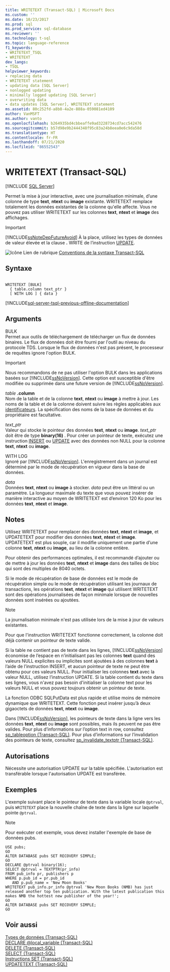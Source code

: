 ```yaml
---
title: WRITETEXT (Transact-SQL) | Microsoft Docs
ms.custom: ''
ms.date: 10/23/2017
ms.prod: sql
ms.prod_service: sql-database
ms.reviewer: ''
ms.technology: t-sql
ms.topic: language-reference
f1_keywords:
- WRITETEXT_TSQL
- WRITETEXT
dev_langs:
- TSQL
helpviewer_keywords:
- replacing data
- WRITETEXT statement
- updating data [SQL Server]
- nonlogged updating
- minimally logged updating [SQL Server]
- overwriting data
- data updates [SQL Server], WRITETEXT statement
ms.assetid: 80c252fd-a8b8-4a2e-888a-059081ed4109
author: VanMSFT
ms.author: vanto
ms.openlocfilehash: b264935bd4cbbeaffe9ad3228734cd7acc542476
ms.sourcegitcommit: b57d98e9b2444348f95c83a24b8eea0e6c9da58d
ms.translationtype: HT
ms.contentlocale: fr-FR
ms.lasthandoff: 07/21/2020
ms.locfileid: "86552543"
---
```

# <a name="writetext-transact-sql"></a>WRITETEXT (Transact-SQL)
[!INCLUDE [SQL Server](../../includes/applies-to-version/sqlserver.md)]

  Permet la mise à jour interactive, avec une journalisation minimale, d’une colonne de type **text**, **ntext** ou **image** existante. WRITETEXT remplace totalement les données existantes de la colonne qu'elle affecte. Vous ne pouvez pas utiliser WRITETEXT sur les colonnes **text**, **ntext** et **image** des affichages.  
  
> [!IMPORTANT]
>  [!INCLUDE[ssNoteDepFutureAvoid](../../includes/ssnotedepfutureavoid-md.md)] À la place, utilisez les types de données de valeur élevée et la clause **.** WRITE de l’instruction [UPDATE](../../t-sql/queries/update-transact-sql.md).  
  
 ![Icône Lien de rubrique](../../database-engine/configure-windows/media/topic-link.gif "Icône du lien de rubrique") [Conventions de la syntaxe Transact-SQL](../../t-sql/language-elements/transact-sql-syntax-conventions-transact-sql.md)  
  
## <a name="syntax"></a>Syntaxe  
  
```syntaxsql
  
WRITETEXT [BULK]  
  { table.column text_ptr }  
  [ WITH LOG ] { data }  
```  
  
[!INCLUDE[sql-server-tsql-previous-offline-documentation](../../includes/sql-server-tsql-previous-offline-documentation.md)]

## <a name="arguments"></a>Arguments
 BULK  
 Permet aux outils de téléchargement de télécharger un flux de données binaires. Le flux de données doit être fourni par l'outil au niveau du protocole TDS. Lorsque le flux de données n'est pas présent, le processeur de requêtes ignore l'option BULK.  
  
> [!IMPORTANT]  
>  Nous recommandons de ne pas utiliser l'option BULK dans les applications basées sur [!INCLUDE[ssNoVersion](../../includes/ssnoversion-md.md)]. Cette option est susceptible d'être modifiée ou supprimée dans une future version de [!INCLUDE[ssNoVersion](../../includes/ssnoversion-md.md)].  
  
 *table* **.column**  
 Nom de la table et de la colonne **text**, **ntext** ou **image** à mettre à jour. Les noms de la table et de la colonne doivent suivre les règles applicables aux [identificateurs](../../relational-databases/databases/database-identifiers.md). La spécification des noms de la base de données et du propriétaire est facultative.  
  
 *text_ptr*  
 Valeur qui stocke le pointeur des données **text**, **ntext** ou **image**. *text_ptr* doit être de type **binary(16)** . Pour créer un pointeur de texte, exécutez une instruction [INSERT](../../t-sql/statements/insert-transact-sql.md) ou [UPDATE](../../t-sql/queries/update-transact-sql.md) avec des données non NULL pour la colonne **text**, **ntext** ou **image**.  
  
 WITH LOG  
 Ignoré par [!INCLUDE[ssNoVersion](../../includes/ssnoversion-md.md)]. L'enregistrement dans un journal est déterminé par le mode de récupération en vigueur dans la base de données.  
  
 *data*  
 Données **text**, **ntext** ou **image** à stocker. *data* peut être un littéral ou un paramètre. La longueur maximale du texte que vous pouvez insérer de manière interactive au moyen de WRITETEXT est d’environ 120 Ko pour les données **text**, **ntext** et **image**.  
  
## <a name="remarks"></a>Notes  
 Utilisez WRITETEXT pour remplacer des données **text**, **ntext** et **image**, et UPDATETEXT pour modifier des données **text**, **ntext** et **image**. UPDATETEXT est plus souple, car il modifie uniquement une partie d’une colonne **text**, **ntext** ou **image**, au lieu de la colonne entière.  
  
 Pour obtenir des performances optimales, il est recommandé d’ajouter ou de mettre à jour les données **text**, **ntext** et **image** dans des tailles de bloc qui sont des multiples de 8040 octets.  
  
 Si le mode de récupération de base de données est le mode de récupération simple ou le mode de récupération utilisant les journaux de transactions, les opérations **text**, **ntext** et **image** qui utilisent WRITETEXT sont des opérations journalisées de façon minimale lorsque de nouvelles données sont insérées ou ajoutées.  
  
> [!NOTE]  
>  La journalisation minimale n'est pas utilisée lors de la mise à jour de valeurs existantes.  
  
 Pour que l'instruction WRITETEXT fonctionne correctement, la colonne doit déjà contenir un pointeur de texte valide.  
  
 Si la table ne contient pas de texte dans les lignes, [!INCLUDE[ssNoVersion](../../includes/ssnoversion-md.md)] économise de l’espace en n’initialisant pas les colonnes **text** quand des valeurs NULL explicites ou implicites sont ajoutées à des colonnes **text** à l’aide de l’instruction INSERT, et aucun pointeur de texte ne peut être obtenu pour ces valeurs NULL. Pour initialiser les colonnes **text** avec la valeur NULL, utilisez l’instruction UPDATE. Si la table contient du texte dans ses lignes, vous n'avez pas besoin d'initialiser la colonne text pour les valeurs NULL et vous pouvez toujours obtenir un pointeur de texte.  
  
 La fonction ODBC SQLPutData est plus rapide et utilise moins de mémoire dynamique que WRITETEXT. Cette fonction peut insérer jusqu’à deux gigaoctets de données **text**, **ntext** ou **image**.  
  
 Dans [!INCLUDE[ssNoVersion](../../includes/ssnoversion-md.md)], les pointeurs de texte dans la ligne vers les données **text**, **ntext** ou **image** sont possibles, mais ils peuvent ne pas être valides. Pour plus d’informations sur l’option text in row, consultez [sp_tableoption &#40;Transact-SQL&#41;](../../relational-databases/system-stored-procedures/sp-tableoption-transact-sql.md). Pour plus d’informations sur l’invalidation des pointeurs de texte, consultez [sp_invalidate_textptr &#40;Transact-SQL&#41;](../../relational-databases/system-stored-procedures/sp-invalidate-textptr-transact-sql.md).  
  
## <a name="permissions"></a>Autorisations  
 Nécessite une autorisation UPDATE sur la table spécifiée. L'autorisation est transférable lorsque l'autorisation UPDATE est transférée.  
  
## <a name="examples"></a>Exemples  
 L'exemple suivant place le pointeur de texte dans la variable locale `@ptrval`, puis `WRITETEXT` place la nouvelle chaîne de texte dans la ligne sur laquelle pointe `@ptrval`.  
  
> [!NOTE]  
>  Pour exécuter cet exemple, vous devez installer l'exemple de base de données pubs.  
  
```  
USE pubs;  
GO  
ALTER DATABASE pubs SET RECOVERY SIMPLE;  
GO  
DECLARE @ptrval binary(16);  
SELECT @ptrval = TEXTPTR(pr_info)   
FROM pub_info pr, publishers p  
WHERE p.pub_id = pr.pub_id   
   AND p.pub_name = 'New Moon Books'  
WRITETEXT pub_info.pr_info @ptrval 'New Moon Books (NMB) has just released another top ten publication. With the latest publication this makes NMB the hottest new publisher of the year!';  
GO  
ALTER DATABASE pubs SET RECOVERY SIMPLE;  
GO  
```  
  
## <a name="see-also"></a>Voir aussi  
 [Types de données &#40;Transact-SQL&#41;](../../t-sql/data-types/data-types-transact-sql.md)   
 [DECLARE @local_variable &#40;Transact-SQL&#41;](../../t-sql/language-elements/declare-local-variable-transact-sql.md)   
 [DELETE &#40;Transact-SQL&#41;](../../t-sql/statements/delete-transact-sql.md)   
 [SELECT &#40;Transact-SQL&#41;](../../t-sql/queries/select-transact-sql.md)   
 [Instructions SET &#40;Transact-SQL&#41;](../../t-sql/statements/set-statements-transact-sql.md)   
 [UPDATETEXT &#40;Transact-SQL&#41;](../../t-sql/queries/updatetext-transact-sql.md)  
  
  
